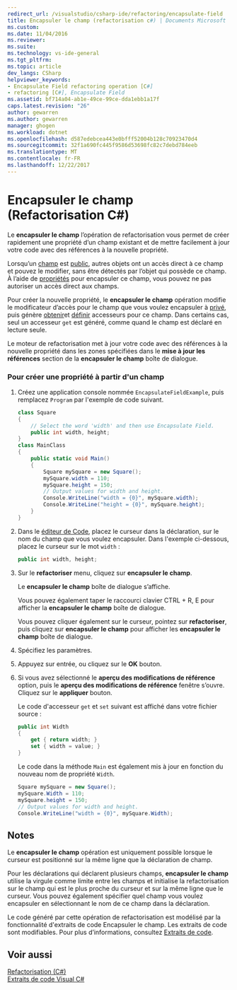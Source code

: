 ```yaml
---
redirect_url: /visualstudio/csharp-ide/refactoring/encapsulate-field
title: Encapsuler le champ (refactorisation c#) | Documents Microsoft
ms.custom: 
ms.date: 11/04/2016
ms.reviewer: 
ms.suite: 
ms.technology: vs-ide-general
ms.tgt_pltfrm: 
ms.topic: article
dev_langs: CSharp
helpviewer_keywords:
- Encapsulate Field refactoring operation [C#]
- refactoring [C#], Encapsulate Field
ms.assetid: bf714a04-ab1e-49ce-99ce-dda1ebb1a17f
caps.latest.revision: "26"
author: gewarren
ms.author: gewarren
manager: ghogen
ms.workload: dotnet
ms.openlocfilehash: d587edebcea443e0bfff52004b128c70923470d4
ms.sourcegitcommit: 32f1a690fc445f9586d53698fc82c7debd784eeb
ms.translationtype: MT
ms.contentlocale: fr-FR
ms.lasthandoff: 12/22/2017
---
```

# <a name="encapsulate-field-refactoring-c"></a>Encapsuler le champ (Refactorisation C#)
Le **encapsuler le champ** l’opération de refactorisation vous permet de créer rapidement une propriété d’un champ existant et de mettre facilement à jour votre code avec des références à la nouvelle propriété.  
  
 Lorsqu’un [champ](/dotnet/csharp/programming-guide/classes-and-structs/fields) est [public](/dotnet/csharp/language-reference/keywords/public), autres objets ont un accès direct à ce champ et pouvez le modifier, sans être détectés par l’objet qui possède ce champ. À l’aide de [propriétés](/dotnet/csharp/programming-guide/classes-and-structs/properties) pour encapsuler ce champ, vous pouvez ne pas autoriser un accès direct aux champs.  
  
 Pour créer la nouvelle propriété, le **encapsuler le champ** opération modifie le modificateur d’accès pour le champ que vous voulez encapsuler à [privé](/dotnet/csharp/language-reference/keywords/private), puis génère [obtenir](/dotnet/csharp/language-reference/keywords/get)et [définir](/dotnet/csharp/language-reference/keywords/set) accesseurs pour ce champ. Dans certains cas, seul un accesseur `get` est généré, comme quand le champ est déclaré en lecture seule.  
  
 Le moteur de refactorisation met à jour votre code avec des références à la nouvelle propriété dans les zones spécifiées dans le **mise à jour les références** section de la **encapsuler le champ** boîte de dialogue.  
  
### <a name="to-create-a-property-from-a-field"></a>Pour créer une propriété à partir d'un champ  
  
1.  Créez une application console nommée `EncapsulateFieldExample`, puis remplacez `Program` par l'exemple de code suivant.  
  
    ```csharp  
    class Square  
    {  
        // Select the word 'width' and then use Encapsulate Field.  
        public int width, height;  
    }  
    class MainClass  
    {  
        public static void Main()  
        {  
            Square mySquare = new Square();  
            mySquare.width = 110;  
            mySquare.height = 150;  
            // Output values for width and height.  
            Console.WriteLine("width = {0}", mySquare.width);  
            Console.WriteLine("height = {0}", mySquare.height);  
        }  
    }  
    ```  
  
2.  Dans le [éditeur de Code](../ide/writing-code-in-the-code-and-text-editor.md), placez le curseur dans la déclaration, sur le nom du champ que vous voulez encapsuler. Dans l'exemple ci-dessous, placez le curseur sur le mot `width` :  
  
    ```csharp  
    public int width, height;  
    ```  
  
3.  Sur le **refactoriser** menu, cliquez sur **encapsuler le champ**.  
  
     Le **encapsuler le champ** boîte de dialogue s’affiche.  
  
     Vous pouvez également taper le raccourci clavier CTRL + R, E pour afficher la **encapsuler le champ** boîte de dialogue.  
  
     Vous pouvez cliquer également sur le curseur, pointez sur **refactoriser**, puis cliquez sur **encapsuler le champ** pour afficher les **encapsuler le champ** boîte de dialogue.  
  
4.  Spécifiez les paramètres.  
  
5.  Appuyez sur entrée, ou cliquez sur le **OK** bouton.  
  
6.  Si vous avez sélectionné le **aperçu des modifications de référence** option, puis le **aperçu des modifications de référence** fenêtre s’ouvre. Cliquez sur le **appliquer** bouton.  
  
     Le code d'accesseur `get` et `set` suivant est affiché dans votre fichier source :  
  
    ```csharp  
    public int Width  
    {  
        get { return width; }  
        set { width = value; }  
    }  
    ```  
  
     Le code dans la méthode `Main` est également mis à jour en fonction du nouveau nom de propriété `Width`.  
  
    ```csharp  
    Square mySquare = new Square();  
    mySquare.Width = 110;  
    mySquare.height = 150;  
    // Output values for width and height.  
    Console.WriteLine("width = {0}", mySquare.Width);  
    ```  
  
## <a name="remarks"></a>Notes  
 Le **encapsuler le champ** opération est uniquement possible lorsque le curseur est positionné sur la même ligne que la déclaration de champ.  
  
 Pour les déclarations qui déclarent plusieurs champs, **encapsuler le champ** utilise la virgule comme limite entre les champs et initialise la refactorisation sur le champ qui est le plus proche du curseur et sur la même ligne que le curseur. Vous pouvez également spécifier quel champ vous voulez encapsuler en sélectionnant le nom de ce champ dans la déclaration.  
  
 Le code généré par cette opération de refactorisation est modélisé par la fonctionnalité d'extraits de code Encapsuler le champ. Les extraits de code sont modifiables. Pour plus d’informations, consultez [Extraits de code](../ide/visual-csharp-code-snippets.md).  
  
## <a name="see-also"></a>Voir aussi  
 [Refactorisation (C#)](refactoring-csharp.md)   
 [Extraits de code Visual C#](../ide/visual-csharp-code-snippets.md)